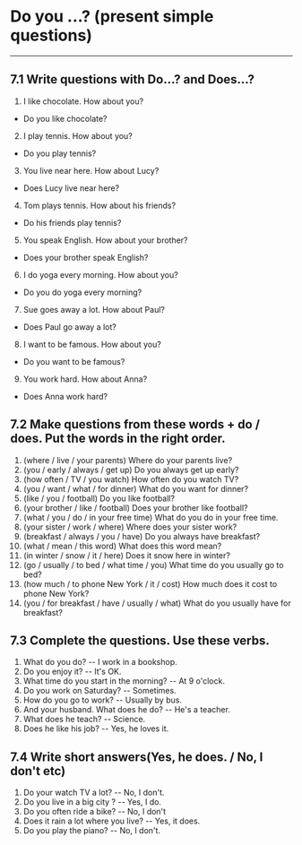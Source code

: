 # Do you ...? (present simple questions)
---
## 7.1 Write questions with Do...? and Does...?
1. I like chocolate. How about you?
  * Do you like chocolate?
2. I play tennis. How about you?
  * Do you play tennis?
3. You live near here. How about Lucy?
  * Does Lucy live near here?
4. Tom plays tennis. How about his friends?
  * Do his friends play tennis?
5. You speak English. How about your brother?
  * Does your brother speak English?
6. I do yoga every morning. How about you?
  * Do you do yoga every morning?
7. Sue goes away a lot. How about Paul?
  * Does Paul go away a lot?
8. I want to be famous. How about you?
  * Do you want to be famous?
9. You work hard. How about Anna?
  * Does Anna work hard?

## 7.2 Make questions from these words + do / does. Put the words in the right order.
1. (where / live / your parents) Where do your parents live?
2. (you / early / always / get up) Do you always get up early?
3. (how often / TV / you watch) How often do you watch TV?
4. (you / want / what / for dinner) What do you want for dinner?
5. (like / you / football) Do you like football?
6. (your brother / like / football) Does your brother like football?
7. (what / you / do / in your free time) What do you do in your free time.
8. (your sister / work / where) Where does your sister work?
9. (breakfast / always / you / have) Do you always have breakfast?
10. (what / mean / this word) What does this word mean?
11. (in winter / snow / it / here) Does it snow here in winter?
12. (go / usually / to bed / what time / you) What time do you usually go to bed?
13. (how much / to phone New York / it / cost) How much does it cost to phone New York?
14. (you / for breakfast / have / usually / what) What do you usually have for breakfast?

## 7.3 Complete the questions. Use these verbs.
1. What do you do?  --  I work in a bookshop.
2. Do you enjoy it?  --  It's OK.
3. What time do you start in the morning?  --  At 9 o'clock.
4. Do you work on Saturday?  --  Sometimes.
5. How do you go to work?  --  Usually by bus.
6. And your husband. What does he do?  --  He's a teacher.
7. What does he teach?  --  Science.
8. Does he like his job?  --  Yes, he loves it.

## 7.4 Write short answers(Yes, he does. / No, I don't etc)
1. Do your watch TV a lot?   --  No, I don't.
2. Do you live in a big city ?  --  Yes, I do.
3. Do you often ride a bike?  --  No, I don't
4. Does it rain a lot where you live?  --  Yes, it does.
5. Do you play the piano?  --  No, I don't.
